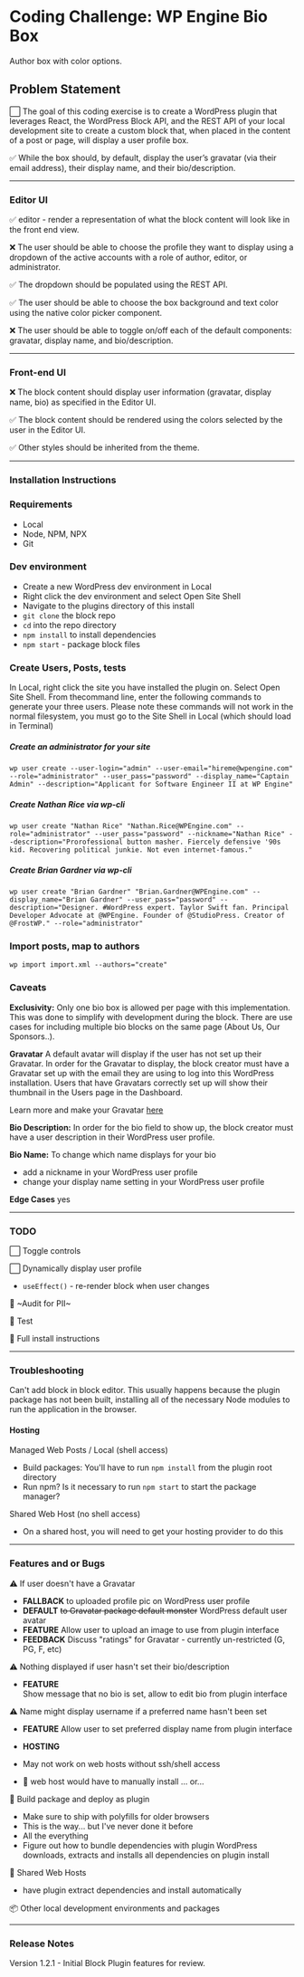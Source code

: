 # Coding Challenge: WP Engine Bio Box
Author box with color options.

## Problem Statement 
⬜️ The goal of this coding exercise is to create a WordPress plugin that leverages React, the WordPress Block API, and the REST API of your local development site to create a custom block that, when placed in the content of a post or page, will display a user profile box.
 
✅ While the box should, by default, display the user’s gravatar (via their email address), their display name, and their bio/description.
 
*****************
### Editor UI

✅ editor - render a representation of what the block content will look like in the front end view.

❌ The user should be able to choose the profile they want to display using a dropdown of the active accounts with a role of author, editor, or administrator. 

✅ The dropdown should be populated using the REST API.

✅ The user should be able to choose the box background and text color using the native color picker component.

❌ The user should be able to toggle on/off each of the default components: gravatar, display name, and bio/description.

************************
### Front-end UI

❌ The block content should display user information (gravatar, display name, bio) as specified in the Editor UI.

✅ The block content  should be rendered using the colors selected by the user in the Editor UI.

✅ Other styles should be inherited from the theme.


************************************
### Installation Instructions

### Requirements
- Local
- Node, NPM, NPX
- Git


### Dev environment 
- Create a new WordPress dev environment in Local 
- Right click the dev environment and select Open Site Shell
- Navigate to the plugins directory of this install
- `git clone` the block repo
- `cd` into the repo directory
- `npm install` to install dependencies
- `npm start` - package block files

### Create Users, Posts, tests
In Local, right click the site you have installed the plugin on. Select Open Site Shell. From thecommand line, enter the following commands to generate your three users. Please note these commands will not work in the normal filesystem, you must go to the Site Shell in Local (which should load in Terminal)

##### Create an administrator for your site
`wp user create --user-login="admin" --user-email="hireme@wpengine.com" --role="administrator" --user_pass="password" --display_name="Captain Admin" --description="Applicant for Software Engineer II at WP Engine"
`

##### Create Nathan Rice via wp-cli
`
wp user create "Nathan Rice" "Nathan.Rice@WPEngine.com" --role="administrator" --user_pass="password" --nickname="Nathan Rice" --description="Prorofessional button masher. Fiercely defensive '90s kid. Recovering political junkie. Not even internet-famous."
`

##### Create Brian Gardner via wp-cli
`wp user create "Brian Gardner" "Brian.Gardner@WPEngine.com" --display_name="Brian Gardner" --user_pass="password" --description="Designer. #WordPress expert. Taylor Swift fan. Principal Developer Advocate at @WPEngine. Founder of @StudioPress. Creator of @FrostWP." --role="administrator"
`

### Import posts, map to authors
`wp import import.xml --authors="create"`


### Caveats
**Exclusivity:** 
Only one bio box is allowed per page with this implementation.
This was done to simplify with development during the block.
There are use cases for including multiple bio blocks on the same page (About Us, Our Sponsors..).


**Gravatar** 
A default avatar will display if the user has not set up their Gravatar. In order for the Gravatar to display, the block creator must have a Gravatar set up with the email they are using to log into this WordPress installation. Users that have Gravatars correctly set up will show their thumbnail in the Users page in the Dashboard. 

Learn more and make your Gravatar [here](http://gravatar.com)

**Bio Description:** 
In order for the bio field to show up, the block creator must have a user description in their WordPress user profile. 

**Bio Name:** 
To change which name displays for your bio
- add a nickname in your WordPress user profile
- change your display name setting in your WordPress user profile


**Edge Cases**
yes

************************************
### TODO 
⬜️ Toggle controls

⬜️ Dynamically display user profile  
- `useEffect()` - re-render block when user changes

🔎 ~Audit for PII~
 

🧪 Test

🧳 Full install instructions


************************************
### Troubleshooting

Can't add block in block editor. This usually happens because the plugin package has not been built, installing all of the necessary Node modules to run the application in the browser.


#### Hosting
Managed Web Posts / Local (shell access)
- Build packages: You'll have to run `npm install` from the plugin root directory 
- Run npm? Is it necessary to run `npm start` to start the package manager?

Shared Web Host (no shell access)
- On a shared host, you will need to get your hosting provider to do this

***************
### Features and or Bugs

⚠️ If user doesn't have a Gravatar
- **FALLBACK**    to uploaded profile pic on WordPress user profile
- **DEFAULT**     ~~to Gravatar package default monster~~ WordPress default user avatar
- **FEATURE**     Allow user to upload an image to use from plugin interface
- **FEEDBACK**    Discuss "ratings" for Gravatar - currently un-restricted (G, PG, F, etc)

⚠️ Nothing displayed if user hasn't set their bio/description
 - **FEATURE**     
 Show message that no bio is set, allow to edit bio from plugin interface

⚠️ Name might display username if a preferred name hasn't been set
- **FEATURE**     Allow user to set preferred display name from plugin interface


- **HOSTING**     
-  May not work on web hosts without ssh/shell access
- 🦺 web host would have to manually install ... or...

🚀 Build package and deploy as plugin
- Make sure to ship with polyfills for older browsers
- This is the way... but I've never done it before
- All the everything
- Figure out how to bundle dependencies with plugin
WordPress downloads, extracts and installs all dependencies on plugin install



🕋 Shared Web Hosts 
- have plugin extract dependencies and install automatically

📦 Other local development environments and packages

*******
### Release Notes
Version 1.2.1 - Initial Block Plugin features for review.

